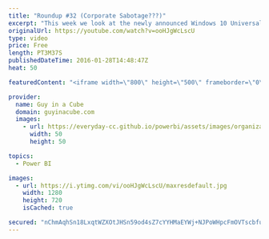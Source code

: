 ```yaml
---
title: "Roundup #32 (Corporate Sabotage???)"
excerpt: "This week we look at the newly announced Windows 10 Universal application for Power BI. We also take a look at content packs working with groups within Power BI, and a neat URL trick to get to your report page directly. We then wrap it up with Rob Collie's look at traditional BI with a little help from"
originalUrl: https://youtube.com/watch?v=ooHJgWcLscU
type: video
price: Free
length: PT3M37S
publishedDateTime: 2016-01-28T14:48:47Z
heat: 50

featuredContent: "<iframe width=\"800\" height=\"500\" frameborder=\"0\" src=\"https://www.youtube.com/embed/ooHJgWcLscU\" allow=\"accelerometer; autoplay; encrypted-media; gyroscope; picture-in-picture\" allowfullscreen></iframe>"

provider:
  name: Guy in a Cube
  domain: guyinacube.com
  images:
    - url: https://everyday-cc.github.io/powerbi/assets/images/organizations/guyinacube.com-50x50.jpg
      width: 50
      height: 50

topics:
  - Power BI

images:
  - url: https://i.ytimg.com/vi/ooHJgWcLscU/maxresdefault.jpg
    width: 1280
    height: 720
    isCached: true

secured: "nChmAqhSn18LxqtWZXOtJHSn59od4sZ7cYYHMaEYWj+NJPoWHpcFmOVTscbfujS06Xgi+KkuWWOXoMkMFERV2i0ZIt9XlmPjvPCbWeMlhGixKEOfkfQ7BD6mMm5LEraXHtSQ4iG0pUlwKqO88G8oiL+hgFtNK8Gn4eUcbKS7LV6M2UmzxTwSXrjkz/HX7vb3EeD+OH+o6sNZ02yfZ0HwTfZGcvp3bzwR4ysAgphZCf3bnNAR8vUfBVAfcNwhdlOEy9cX6362XGvZKKMVkhNivrqjGX05KQ9CvRD9EyeeWo7ker84Ek5NisplG0lGZrXZUttXsGPDiv/PT16L0aDJBQjfeQ4ArgblUqc1gjek0PIjRd6lZ8U8GT8jfe1LHV59ZHks5HTo0YrmWvEBE3nhMypywjBdL0GSvLz92AyhrdU=;vWUcUuhmUkVxcXLE8PFG1g=="
---
```


